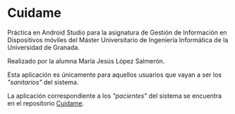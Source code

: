 # Cuidame

Práctica en Android Studio para la asignatura de Gestión de Información en Dispositivos móviles del Máster Universitario de Ingeniería Informática de la Universidad de Granada.

Realizado por la alumna María Jesús López Salmerón.

Esta aplicación es únicamente para aquellos usuarios que vayan a ser los _"sanitarios"_ del sistema.

La aplicación correspondiente a los _"pacientes"_ del sistema se encuentra en el repositorio [Cuidame](https://github.com/mjls130598/Cuidame).
